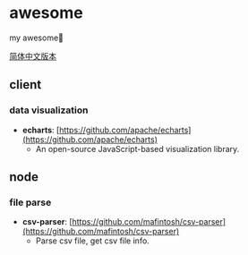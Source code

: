 # awesome
my awesome🍝

[简体中文版本](https://github.com/laoer536/awesome/blob/main/README-zh.md)

## client

### data visualization

- **echarts**: [https://github.com/apache/echarts](https://github.com/apache/echarts)
  - An open-source JavaScript-based visualization library.

## node

### file parse

- **csv-parser**: [https://github.com/mafintosh/csv-parser](https://github.com/mafintosh/csv-parser)
  - Parse csv file, get csv file info.

